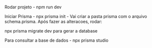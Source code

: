 Rodar projeto - npm run dev

Iniciar Prisma - npx prisma init - Vai criar a pasta prisma com o arquivo schema.prisma. Após fazer as alteracoes, rodar:

npx prisma migrate dev para gerar a database

Para consultar a base de dados - npx prisma studio
